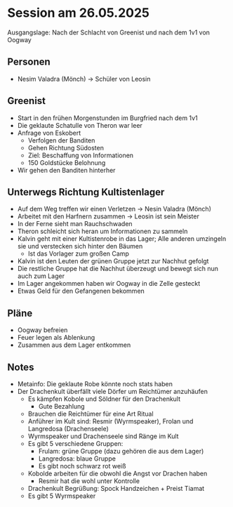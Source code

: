 # Session am 26.05.2025

Ausgangslage: Nach der Schlacht von Greenist und nach dem 1v1 von Oogway

## Personen
- Nesim Valadra (Mönch) -> Schüler von Leosin

## Greenist
- Start in den frühen Morgenstunden im Burgfried nach dem 1v1
- Die geklaute Schatulle von Theron war leer
- Anfrage von Eskobert
    - Verfolgen der Banditen
    - Gehen Richtung Südosten
    - Ziel: Beschaffung von Informationen
    - 150 Goldstücke Belohnung
- Wir gehen den Banditen hinterher

## Unterwegs Richtung Kultistenlager
- Auf dem Weg treffen wir einen Verletzen -> Nesin Valadra (Mönch)
- Arbeitet mit den Harfnern zusammen -> Leosin ist sein Meister
- In der Ferne sieht man Rauchschwaden
- Theron schleicht sich heran um Informationen zu sammeln
- Kalvin geht mit einer Kultistenrobe in das Lager; Alle anderen umzingeln sie und verstecken sich hinter den Bäumen
    - Ist das Vorlager zum großen Camp
- Kalvin ist den Leuten der grünen Gruppe jetzt zur Nachhut gefolgt
- Die restliche Gruppe hat die Nachhut überzeugt und bewegt sich nun auch zum Lager
- Im Lager angekommen haben wir Oogway in die Zelle gesteckt
- Etwas Geld für den Gefangenen bekommen

## Pläne
- Oogway befreien
- Feuer legen als Ablenkung
- Zusammen aus dem Lager entkommen

## Notes
- Metainfo: Die geklaute Robe könnte noch stats haben
- Der Drachenkult überfällt viele Dörfer um Reichtümer anzuhäufen
    - Es kämpfen Kobole und Söldner für den Drachenkult
        - Gute Bezahlung
    - Brauchen die Reichtümer für eine Art Ritual
    - Anführer im Kult sind: Resmir (Wyrmspeaker), Frolan und Langredosa (Drachenseele)
    - Wyrmspeaker und Drachenseele sind Ränge im Kult
    - Es gibt 5 verschiedene Gruppen:
        - Frulam: grüne Gruppe (dazu gehören die aus dem Lager)
        - Langredosa: blaue Gruppe
        - Es gibt noch schwarz rot weiß
    - Kobolde arbeiten für die obwohl die Angst vor Drachen haben
        - Resmir hat die wohl unter Kontrolle
    - Drachenkult Begrüßung: Spock Handzeichen + Preist Tiamat
    - Es gibt 5 Wyrmspeaker
